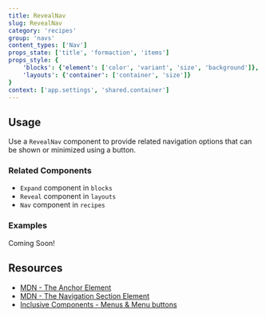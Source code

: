 ```yaml
---
title: RevealNav
slug: RevealNav
category: 'recipes'
group: 'navs'
content_types: ['Nav']
props_state: ['title', 'formaction', 'items']
props_style: {
	'blocks': {'element': ['color', 'variant', 'size', 'background']},
	'layouts': {'container': ['container', 'size']}
}
context: ['app.settings', 'shared.container']
---
```


## Usage

Use a `RevealNav` component to provide related navigation options that can be shown or minimized using a button.

### Related Components

- `Expand` component in `blocks`
- `Reveal` component in `layouts`
- `Nav` component in `recipes`

### Examples

<p class="status:default  variant:bare emoji:default">Coming Soon!</p>

## Resources

- [MDN - The Anchor Element](https://developer.mozilla.org/en-US/docs/Web/HTML/Element/a)
- [MDN - The Navigation Section Element](https://developer.mozilla.org/en-US/docs/Web/HTML/Element/nav)
- [Inclusive Components - Menus & Menu buttons](https://inclusive-components.design/menus-menu-buttons/)

